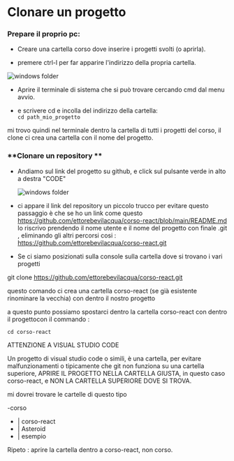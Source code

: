 # Clonare un progetto

### **Prepare il proprio pc:**

* Creare una cartella corso dove inserire i progetti svolti (o aprirla).

* premere ctrl-l per far apparire l'indirizzo della propria cartella.
  
 ![windows folder](./img/win_folder.png)

* Aprire il terminale di sistema che si può trovare cercando cmd dal menu avvio.

* e scrivere cd e incolla del indirizzo della cartella:  
`cd path_mio_progetto` 

mi trovo quindi nel terminale dentro la cartella di tutti i progetti del corso, il clone ci crea una cartella con il nome del progetto.

### **Clonare un repository **

* Andiamo sul link del progetto su github, e click sul pulsante verde in alto a destra "CODE"

  ![windows folder](./img/github_win_clone.jpg)


* ci appare il link del repository
un piccolo trucco per evitare questo passaggio è che se ho un link come questo  https://github.com/ettorebevilacqua/corso-react/blob/main/README.md lo riscrivo prendendo il nome utente e il nome del progetto con finale .git , eliminando gli altri percorsi cosi :  https://github.com/ettorebevilacqua/corso-react.git

* Se ci siamo posizionati sulla console sulla cartella dove si trovano i vari progetti
  
git clone https://github.com/ettorebevilacqua/corso-react.git

questo comando ci crea una cartella corso-react (se già esistente rinominare la vecchia) con dentro il nostro progetto

a questo punto possiamo spostarci dentro la cartella corso-react con dentro il progettocon il commando  :

`cd corso-react`


ATTENZIONE A VISUAL STUDIO CODE

Un progetto di visual studio code o simili, è una cartella,
per evitare malfunzionamenti o tipicamente che git non funziona su una cartella superiore, APRIRE IL PROGETTO NELLA CARTELLA GIUSTA, in questo caso corso-react, e NON LA CARTELLA SUPERIORE DOVE SI TROVA.

mi dovrei trovare le cartelle di questo tipo

-corso
  - |  corso-react
  - |  Asteroid
  - |  esempio

Ripeto : aprire la cartella dentro a corso-react, non corso.

